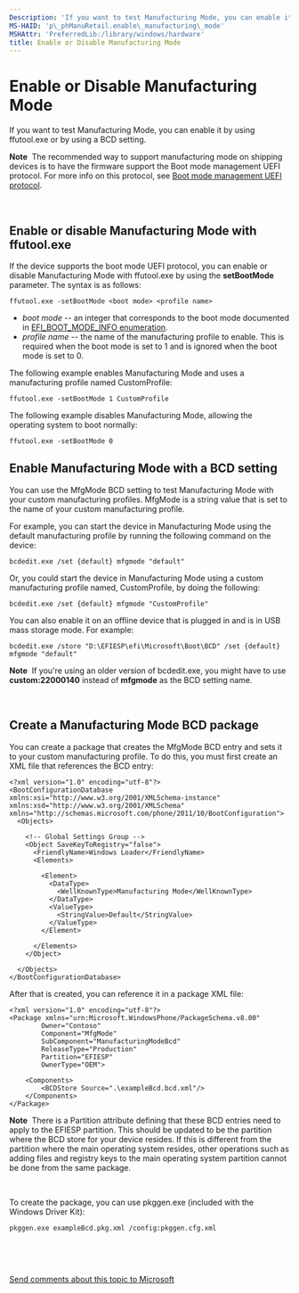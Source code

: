 ```yaml
---
Description: 'If you want to test Manufacturing Mode, you can enable it by using ffutool.exe or by using a BCD setting.'
MS-HAID: 'p\_phManuRetail.enable\_manufacturing\_mode'
MSHAttr: 'PreferredLib:/library/windows/hardware'
title: Enable or Disable Manufacturing Mode
---
```


# Enable or Disable Manufacturing Mode


If you want to test Manufacturing Mode, you can enable it by using ffutool.exe or by using a BCD setting.

**Note**  The recommended way to support manufacturing mode on shipping devices is to have the firmware support the Boot mode management UEFI protocol. For more info on this protocol, see [Boot mode management UEFI protocol](boot-mode-management-uefi-protocol.md).

 

## <span id="enable_or_disable_manufacturing_mode_with_ffutool.exe"></span><span id="ENABLE_OR_DISABLE_MANUFACTURING_MODE_WITH_FFUTOOL.EXE"></span>Enable or disable Manufacturing Mode with ffutool.exe


If the device supports the boot mode UEFI protocol, you can enable or disable Manufacturing Mode with ffutool.exe by using the **setBootMode** parameter. The syntax is as follows:

``` syntax
ffutool.exe -setBootMode <boot mode> <profile name>
```

-   *boot mode* -- an integer that corresponds to the boot mode documented in [EFI\_BOOT\_MODE\_INFO enumeration](efi-boot-mode-info-enumeration.md).
-   *profile name* -- the name of the manufacturing profile to enable. This is required when the boot mode is set to 1 and is ignored when the boot mode is set to 0.

The following example enables Manufacturing Mode and uses a manufacturing profile named CustomProfile:

``` syntax
ffutool.exe -setBootMode 1 CustomProfile
```

The following example disables Manufacturing Mode, allowing the operating system to boot normally:

``` syntax
ffutool.exe -setBootMode 0
```

## <span id="Enable_Manufacturing_Mode_with_a_BCD_setting"></span><span id="enable_manufacturing_mode_with_a_bcd_setting"></span><span id="ENABLE_MANUFACTURING_MODE_WITH_A_BCD_SETTING"></span>Enable Manufacturing Mode with a BCD setting


You can use the MfgMode BCD setting to test Manufacturing Mode with your custom manufacturing profiles. MfgMode is a string value that is set to the name of your custom manufacturing profile.

For example, you can start the device in Manufacturing Mode using the default manufacturing profile by running the following command on the device:

``` syntax
bcdedit.exe /set {default} mfgmode "default"
```

Or, you could start the device in Manufacturing Mode using a custom manufacturing profile named, CustomProfile, by doing the following:

``` syntax
bcdedit.exe /set {default} mfgmode "CustomProfile"
```

You can also enable it on an offline device that is plugged in and is in USB mass storage mode. For example:

``` syntax
bcdedit.exe /store "D:\EFIESP\efi\Microsoft\Boot\BCD" /set {default} mfgmode "default"
```

**Note**  If you're using an older version of bcdedit.exe, you might have to use **custom:22000140** instead of **mfgmode** as the BCD setting name.

 

## <span id="Create_a_Manufacturing_Mode_BCD_package"></span><span id="create_a_manufacturing_mode_bcd_package"></span><span id="CREATE_A_MANUFACTURING_MODE_BCD_PACKAGE"></span>Create a Manufacturing Mode BCD package


You can create a package that creates the MfgMode BCD entry and sets it to your custom manufacturing profile. To do this, you must first create an XML file that references the BCD entry:

``` syntax
<?xml version="1.0" encoding="utf-8"?>
<BootConfigurationDatabase xmlns:xsi="http://www.w3.org/2001/XMLSchema-instance" xmlns:xsd="http://www.w3.org/2001/XMLSchema" xmlns="http://schemas.microsoft.com/phone/2011/10/BootConfiguration">
  <Objects>

    <!-- Global Settings Group -->
    <Object SaveKeyToRegistry="false">
      <FriendlyName>Windows Loader</FriendlyName>
      <Elements>

        <Element>
          <DataType>
            <WellKnownType>Manufacturing Mode</WellKnownType>
          </DataType>
          <ValueType>
            <StringValue>Default</StringValue>
          </ValueType>
        </Element>

      </Elements>
    </Object>

  </Objects>
</BootConfigurationDatabase>
```

After that is created, you can reference it in a package XML file:

``` syntax
<?xml version="1.0" encoding="utf-8"?>
<Package xmlns="urn:Microsoft.WindowsPhone/PackageSchema.v8.00"
        Owner="Contoso"
        Component="MfgMode"
        SubComponent="ManufacturingModeBcd"
        ReleaseType="Production"
        Partition="EFIESP"
        OwnerType="OEM">

    <Components>
        <BCDStore Source=".\exampleBcd.bcd.xml"/>
    </Components>
</Package>
```

**Note**  There is a Partition attribute defining that these BCD entries need to apply to the EFIESP partition. This should be updated to be the partition where the BCD store for your device resides. If this is different from the partition where the main operating system resides, other operations such as adding files and registry keys to the main operating system partition cannot be done from the same package.

 

To create the package, you can use pkggen.exe (included with the Windows Driver Kit):

``` syntax
pkggen.exe exampleBcd.pkg.xml /config:pkggen.cfg.xml
```

 

 

[Send comments about this topic to Microsoft](mailto:wsddocfb@microsoft.com?subject=Documentation%20feedback%20%5Bp_phManuRetail\p_phManuRetail%5D:%20Enable%20or%20Disable%20Manufacturing%20Mode%20%20RELEASE:%20%284/11/2016%29&body=%0A%0APRIVACY%20STATEMENT%0A%0AWe%20use%20your%20feedback%20to%20improve%20the%20documentation.%20We%20don't%20use%20your%20email%20address%20for%20any%20other%20purpose,%20and%20we'll%20remove%20your%20email%20address%20from%20our%20system%20after%20the%20issue%20that%20you're%20reporting%20is%20fixed.%20While%20we're%20working%20to%20fix%20this%20issue,%20we%20might%20send%20you%20an%20email%20message%20to%20ask%20for%20more%20info.%20Later,%20we%20might%20also%20send%20you%20an%20email%20message%20to%20let%20you%20know%20that%20we've%20addressed%20your%20feedback.%0A%0AFor%20more%20info%20about%20Microsoft's%20privacy%20policy,%20see%20http://privacy.microsoft.com/default.aspx. "Send comments about this topic to Microsoft")



